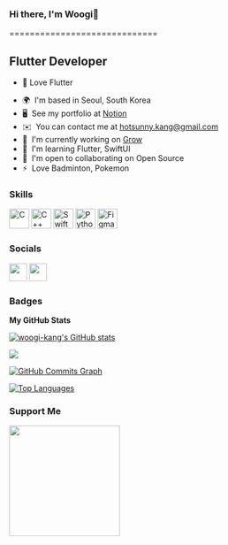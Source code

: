 ### Hi there, I'm Woogi👋 
=============================

Flutter Developer
-----------------

- 🔭 Love Flutter
* 🌍  I'm based in Seoul, South Korea
* 🖥️  See my portfolio at [Notion](http://www.notion.so/devwoogi/31fb3ffc674f4336b1d83a476d193b17)
* ✉️  You can contact me at [hotsunny.kang@gmail.com](mailto:hotsunny.kang@gmail.com)
* 🚀  I'm currently working on [Grow](http://play.google.com/store/apps/details?id=kr.co.hunet.mobile.grow)
* 🧠  I'm learning Flutter, SwiftUI
* 🤝  I'm open to collaborating on Open Source
* ⚡  Love Badminton, Pokemon

### Skills

<p align="left">
<a href="https://docs.microsoft.com/en-us/cpp/?view=msvc-170" target="_blank" rel="noreferrer"><img src="https://raw.githubusercontent.com/danielcranney/readme-generator/main/public/icons/skills/c-colored.svg" width="36" height="36" alt="C" /></a>
<a href="https://docs.microsoft.com/en-us/cpp/?view=msvc-170" target="_blank" rel="noreferrer"><img src="https://raw.githubusercontent.com/danielcranney/readme-generator/main/public/icons/skills/cplusplus-colored.svg" width="36" height="36" alt="C++" /></a>
<a href="https://developer.apple.com/swift/" target="_blank" rel="noreferrer"><img src="https://raw.githubusercontent.com/danielcranney/readme-generator/main/public/icons/skills/swift-colored.svg" width="36" height="36" alt="Swift" /></a>
<a href="https://www.python.org/" target="_blank" rel="noreferrer"><img src="https://raw.githubusercontent.com/danielcranney/readme-generator/main/public/icons/skills/python-colored.svg" width="36" height="36" alt="Python" /></a>
<a href="https://www.figma.com/" target="_blank" rel="noreferrer"><img src="https://raw.githubusercontent.com/danielcranney/readme-generator/main/public/icons/skills/figma-colored.svg" width="36" height="36" alt="Figma" /></a>
</p>


### Socials

<p align="left"> <a href="https://www.github.com/woogi-kang" target="_blank" rel="noreferrer"><img src="https://raw.githubusercontent.com/danielcranney/readme-generator/main/public/icons/socials/github-dark.svg" width="32" height="32" /></a> <a href="https://www.linkedin.com/in/taewook-kang" target="_blank" rel="noreferrer"><img src="https://raw.githubusercontent.com/danielcranney/readme-generator/main/public/icons/socials/linkedin.svg" width="32" height="32" /></a></p>

### Badges

<b>My GitHub Stats</b>

<a href="http://www.github.com/woogi-kang"><img src="https://github-readme-stats.vercel.app/api?username=woogi-kang&show_icons=true&hide=&count_private=true&title_color=3382ed&text_color=ffffff&icon_color=3382ed&bg_color=1c1917&hide_border=true&show_icons=true" alt="woogi-kang's GitHub stats" /></a>

<a href="http://www.github.com/woogi-kang"><img src="https://github-readme-streak-stats.herokuapp.com/?user=woogi-kang&stroke=ffffff&background=1c1917&ring=3382ed&fire=3382ed&currStreakNum=ffffff&currStreakLabel=3382ed&sideNums=ffffff&sideLabels=ffffff&dates=ffffff&hide_border=true" /></a>

<a href="http://www.github.com/woogi-kang"><img src="https://activity-graph.herokuapp.com/graph?username=woogi-kang&bg_color=1c1917&color=ffffff&line=3382ed&point=ffffff&area_color=1c1917&area=true&hide_border=true&custom_title=GitHub%20Commits%20Graph" alt="GitHub Commits Graph" /></a>

<a href="https://github.com/woogi-kang" align="left"><img src="https://github-readme-stats.vercel.app/api/top-langs/?username=woogi-kang&langs_count=10&title_color=3382ed&text_color=ffffff&icon_color=3382ed&bg_color=1c1917&hide_border=true&locale=en&custom_title=Top%20%Languages" alt="Top Languages" /></a>

### Support Me

<a href="https://www.buymeacoffee.com/woogi"><img src="https://cdn.buymeacoffee.com/buttons/v2/default-yellow.png" width="200" /></a>
